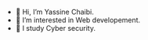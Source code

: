 - 👋 Hi, I’m Yassine Chaibi.
- 👀 I’m interested in Web developement.
- 🌱 I study Cyber security.

<!---
YassineGit31/YassineGit31 is a ✨ special ✨ repository because its `README.md` (this file) appears on your GitHub profile.
You can click the Preview link to take a look at your changes.
--->
